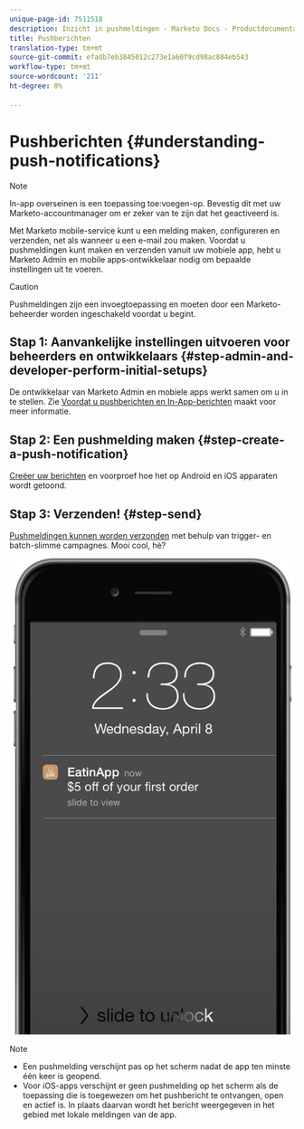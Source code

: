 ```yaml
---
unique-page-id: 7511518
description: Inzicht in pushmeldingen - Marketo Docs - Productdocumentatie
title: Pushberichten
translation-type: tm+mt
source-git-commit: efadb7eb3845012c273e1a60f9cd98ac884eb543
workflow-type: tm+mt
source-wordcount: '211'
ht-degree: 0%

---
```



# Pushberichten {#understanding-push-notifications}

>[!NOTE]
>
>In-app overseinen is een toepassing toe:voegen-op. Bevestig dit met uw Marketo-accountmanager om er zeker van te zijn dat het geactiveerd is.

Met Marketo mobile-service kunt u een melding maken, configureren en verzenden, net als wanneer u een e-mail zou maken.  Voordat u pushmeldingen kunt maken en verzenden vanuit uw mobiele app, hebt u Marketo Admin en mobile apps-ontwikkelaar nodig om bepaalde instellingen uit te voeren.

>[!CAUTION]
>
>Pushmeldingen zijn een invoegtoepassing en moeten door een Marketo-beheerder worden ingeschakeld voordat u begint.

## Stap 1: Aanvankelijke instellingen uitvoeren voor beheerders en ontwikkelaars {#step-admin-and-developer-perform-initial-setups}

De ontwikkelaar van Marketo Admin en mobiele apps werkt samen om u in te stellen. Zie [Voordat u pushberichten en In-App-berichten](../../../product-docs/mobile-marketing/admin/before-you-create-push-notifications-and-in-app-messages.md) maakt voor meer informatie.

## Stap 2: Een pushmelding maken {#step-create-a-push-notification}

[Creëer uw berichten](create-a-push-notification.md) en voorproef hoe het op Android en iOS apparaten wordt getoond.

## Stap 3: Verzenden! {#step-send}

[Pushmeldingen kunnen worden verzonden](send-a-mobile-push-notification.md) met behulp van trigger- en batch-slimme campagnes. Mooi cool, hè?

![](assets/image2015-4-27-8-3a41-3a43.png)

>[!NOTE]
>
>* Een pushmelding verschijnt pas op het scherm nadat de app ten minste één keer is geopend.
>* Voor iOS-apps verschijnt er geen pushmelding op het scherm als de toepassing die is toegewezen om het pushbericht te ontvangen, open en actief is. In plaats daarvan wordt het bericht weergegeven in het gebied met lokale meldingen van de app.

